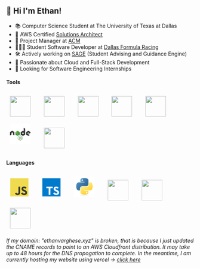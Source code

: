 <h2> 👋 Hi I'm Ethan! </h2>

- 📚 Computer Science Student at The University of Texas at Dallas
- 💠 AWS Certified [Solutions Architect](https://cp.certmetrics.com/amazon/en/public/verify/credential/fca9329a4c99464da824a02d8ad43de4)
- 🚀 Project Manager at [ACM](https://github.com/acm-projects)
- 👨🏾‍💻 Student Software Developer at [Dallas Formula Racing](https://github.com/DallasFormulaRacing)
- 🛠️ Actively working on [SAGE](https://github.com/TheSAGEProject/SAGE) (Student Advising and Guidance Engine)
- 💜 Passionate about Cloud and Full-Stack Development
- 👀 Looking for Software Engineering Internships

<h4 align="left">Tools</h4>
<p align="left"> 
  <img src="https://cdn.jsdelivr.net/gh/devicons/devicon@latest/icons/amazonwebservices/amazonwebservices-plain-wordmark.svg" width="55" height="55" style="margin: 10px;"/>&nbsp;&nbsp;&nbsp;
  <img src="https://cdn.jsdelivr.net/gh/devicons/devicon@latest/icons/docker/docker-plain.svg" width="55" height="55" style="margin: 10px;"/>&nbsp;&nbsp;&nbsp;
  <img src="https://cdn.jsdelivr.net/gh/devicons/devicon@latest/icons/git/git-plain.svg" width="55" height="55" style="margin: 10px;"/>&nbsp;&nbsp;&nbsp;
  <img src="https://cdn.jsdelivr.net/gh/devicons/devicon@latest/icons/nextjs/nextjs-original.svg" width="55" height="55" style="margin: 10px;"/>&nbsp;&nbsp;&nbsp;
  <img src="https://cdn.jsdelivr.net/gh/devicons/devicon@latest/icons/react/react-original.svg" width="55" height="55" style="margin: 10px;"/>&nbsp;&nbsp;&nbsp;
  <img src="https://raw.githubusercontent.com/devicons/devicon/master/icons/nodejs/nodejs-original-wordmark.svg" width="55" height="55" style="margin: 10px;"/>&nbsp;&nbsp;&nbsp;
  <img src="https://cdn.jsdelivr.net/gh/devicons/devicon@latest/icons/postgresql/postgresql-plain.svg" width="55" height="55" style="margin: 10px;"/>&nbsp;&nbsp;&nbsp;
</p>

<h4 align="left">Languages</h4>
<p align="left"> 
  <img src="https://raw.githubusercontent.com/devicons/devicon/master/icons/javascript/javascript-original.svg" width="50" height="50" style="margin: 10px;"/>&nbsp;&nbsp;&nbsp;
  <img src="https://raw.githubusercontent.com/devicons/devicon/master/icons/typescript/typescript-original.svg" width="50" height="50" style="margin: 10px;"/>&nbsp;&nbsp;&nbsp;
  <img src="https://raw.githubusercontent.com/devicons/devicon/master/icons/python/python-original.svg" width="55" height="55" style="margin: 10px;"/>&nbsp;&nbsp;&nbsp;
  <img src="https://cdn.jsdelivr.net/gh/devicons/devicon@latest/icons/cplusplus/cplusplus-plain.svg" width="55" height="55" style="margin: 10px;"/>&nbsp;&nbsp;&nbsp;
  <img src="https://cdn.jsdelivr.net/gh/devicons/devicon@latest/icons/java/java-original.svg" width="55" height="55" style="margin: 10px;"/>&nbsp;&nbsp;&nbsp;
  <img src="https://cdn.jsdelivr.net/gh/devicons/devicon@latest/icons/bash/bash-original.svg" width="55" height="55" style="margin: 10px;"/>&nbsp;&nbsp;&nbsp;
</p>

*If my domain: "ethanvarghese.xyz" is broken, that is because I just updated the CNAME records to point to an AWS Cloudfront distribution. It may take up to 48 hours for the DNS propogation to complete. In the meantime, I am currently hosting my website using vercel -> [click here](https://epv-website.vercel.app/)*
